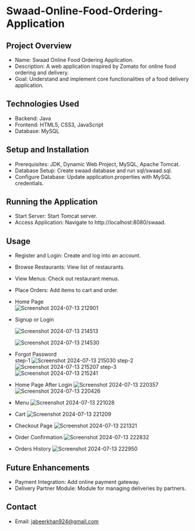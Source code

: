 # Swaad-Online-Food-Ordering-Application
## Project Overview
- Name: Swaad Online Food Ordering Application.
- Description: A web application inspired by Zomato for online food ordering and delivery.
- Goal: Understand and implement core functionalities of a food delivery application.

## Technologies Used
- Backend: Java
- Frontend: HTML5, CSS3, JavaScript
- Database: MySQL

## Setup and Installation
- Prerequisites: JDK, Dynamic Web Project, MySQL, Apache Tomcat.
- Database Setup: Create swaad database and run sql/swaad.sql.
- Configure Database: Update application.properties with MySQL credentials.

## Running the Application
- Start Server: Start Tomcat server.
- Access Application: Navigate to http://localhost:8080/swaad.

## Usage
- Register and Login: Create and log into an account.
- Browse Restaurants: View list of restaurants.
- View Menus: Check out restaurant menus.
- Place Orders: Add items to cart and order.

- Home Page
  </br>
  ![Screenshot 2024-07-13 212901](https://github.com/user-attachments/assets/b381c5a2-ff01-4f2e-a612-c578a0acc0ff)

- Signup or Login
  
  ![Screenshot 2024-07-13 214513](https://github.com/user-attachments/assets/56f1268f-3680-4784-88dc-1d94ff2595c9)
  
  ![Screenshot 2024-07-13 214530](https://github.com/user-attachments/assets/3f98a020-b823-4b23-b08f-c1ef1dcb4e89)

- Forgot Password</br>
  step-1
  ![Screenshot 2024-07-13 215030](https://github.com/user-attachments/assets/6f57762e-45b4-45f5-9326-05a31ced8b62)
  step-2
  ![Screenshot 2024-07-13 215207](https://github.com/user-attachments/assets/4ccd5715-f3b8-4855-9f88-a0a958117b67)
  step-3
  ![Screenshot 2024-07-13 215241](https://github.com/user-attachments/assets/d33642bc-da63-478f-b8de-9d793cf0bc12)
- Home Page After Login
  ![Screenshot 2024-07-13 220357](https://github.com/user-attachments/assets/b4ebaa49-899b-4285-9371-93cef3a94205)
  ![Screenshot 2024-07-13 220426](https://github.com/user-attachments/assets/e5dca390-cd20-4f3a-8973-0c160872358f)
- Menu
  ![Screenshot 2024-07-13 221028](https://github.com/user-attachments/assets/e04c6d80-908e-4a43-bc6b-311f275b6a4d)
- Cart
  ![Screenshot 2024-07-13 221209](https://github.com/user-attachments/assets/99550f26-201c-4cb7-9417-1c6a5d626d74)
- Checkout Page
  ![Screenshot 2024-07-13 221321](https://github.com/user-attachments/assets/78a8b815-f298-431e-84cd-a002da802754)
- Order Confirmation
  ![Screenshot 2024-07-13 222832](https://github.com/user-attachments/assets/c3427a1a-806f-4a2e-b023-68d74f75679a)
- Orders History
  ![Screenshot 2024-07-13 222950](https://github.com/user-attachments/assets/5ab35a7c-6594-41b0-9513-607c4bb2686d)

## Future Enhancements
- Payment Integration: Add online payment gateway.
- Delivery Partner Module: Module for managing deliveries by partners.
## Contact
- Email: jabeerkhan924@gmail.com
